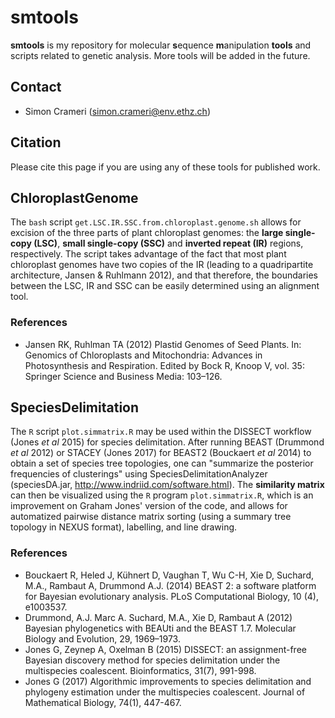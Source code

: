 # smtools

**smtools** is my repository for molecular **s**equence **m**anipulation **tools** and scripts related to genetic analysis. More tools will be added in the future.

## Contact
* Simon Crameri (simon.crameri@env.ethz.ch)

## Citation
Please cite this page if you are using any of these tools for published work.


## ChloroplastGenome
The `bash` script `get.LSC.IR.SSC.from.chloroplast.genome.sh` allows for excision of the three parts of plant chloroplast genomes: the **large single-copy (LSC)**, **small single-copy (SSC)** and **inverted repeat (IR)** regions, respectively. The script takes advantage of the fact that most plant chloroplast genomes have two copies of the IR (leading to a quadripartite architecture, Jansen & Ruhlmann 2012), and that therefore, the boundaries between the LSC, IR and SSC can be easily determined using an alignment tool. 

### References
* Jansen RK, Ruhlman TA (2012) Plastid Genomes of Seed Plants. In: Genomics of Chloroplasts and Mitochondria: Advances in Photosynthesis and Respiration. Edited by Bock R, Knoop V, vol. 35: Springer Science and Business Media: 103–126.

## SpeciesDelimitation
The `R` script `plot.simmatrix.R` may be used within the DISSECT workflow (Jones *et al* 2015) for species delimitation. After running BEAST (Drummond *et al* 2012) or STACEY (Jones 2017) for BEAST2 (Bouckaert *et al* 2014) to obtain a set of species tree topologies, one can "summarize the posterior frequencies of clusterings" using SpeciesDelimitationAnalyzer (speciesDA.jar, http://www.indriid.com/software.html). The **similarity matrix** can then be visualized using the `R` program `plot.simmatrix.R`, which is an improvement on Graham Jones' version of the code, and allows for automatized pairwise distance matrix sorting (using a summary tree topology in NEXUS format), labelling, and line drawing.

### References
* Bouckaert R, Heled J, Kühnert D, Vaughan T, Wu C-H, Xie D, Suchard, M.A., Rambaut A, Drummond A.J. (2014) BEAST 2: a software platform for Bayesian evolutionary analysis. PLoS Computational Biology, 10 (4), e1003537.
* Drummond, A.J. Marc A. Suchard, M.A., Xie D, Rambaut A (2012) Bayesian phylogenetics with BEAUti and the BEAST 1.7. Molecular Biology and Evolution, 29, 1969–1973.
* Jones G, Zeynep A, Oxelman B (2015) DISSECT: an assignment-free Bayesian discovery method for species delimitation under the multispecies coalescent. Bioinformatics, 31(7), 991-998.
* Jones G (2017) Algorithmic improvements to species delimitation and phylogeny estimation under the multispecies coalescent. Journal of Mathematical Biology, 74(1), 447-467.
